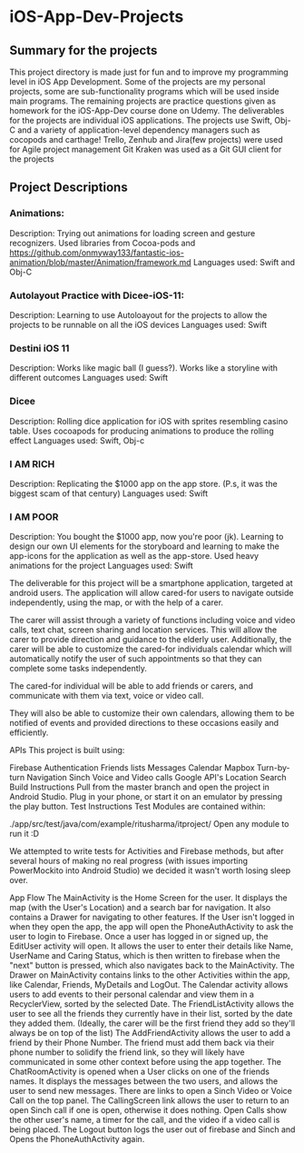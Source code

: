 # iOS-App-Dev-Projects

## Summary for the projects

This project directory is made just for fun and to improve my programming level in iOS App Development. Some of the projects are my personal projects, some are sub-functionality programs which will be used inside main programs. The remaining projects are practice questions given as homework for the iOS-App-Dev course done on Udemy.
The deliverables for the projects are individual iOS applications. 
The projects use Swift, Obj-C and a variety of application-level dependency managers such as cocopods and carthage!
Trello, Zenhub and Jira(few projects) were used for Agile project management
Git Kraken was used as a Git GUI client for the projects

## Project Descriptions

### Animations: 
Description: Trying out animations for loading screen and gesture recognizers. Used libraries from Cocoa-pods and https://github.com/onmyway133/fantastic-ios-animation/blob/master/Animation/framework.md
Languages used: Swift and Obj-C

### Autolayout Practice with Dicee-iOS-11: 
Description: Learning to use Autoloayout for the projects to allow the projects to be runnable on all the iOS devices
Languages used: Swift

### Destini iOS 11
Description: Works like magic ball (I guess?). Works like a storyline with different outcomes
Languages used: Swift

### Dicee
Description: Rolling dice application for iOS with sprites resembling casino table. Uses cocoapods for producing animations to produce the rolling effect 
Languages used: Swift, Obj-c

### I AM RICH
Description: Replicating the $1000 app on the app store. (P.s, it was the biggest scam of that century)
Languages used: Swift

### I AM POOR
Description: You bought the $1000 app, now you're poor (jk). Learning to design our own UI elements for the storyboard and learning to make the app-icons for the application as well as the app-store. Used heavy animations for the project
Languages used: Swift







The deliverable for this project will be a smartphone application, targeted at android users. The application will allow cared-for users to navigate outside independently, using the map, or with the help of a carer.

The carer will assist through a variety of functions including voice and video calls, text chat, screen sharing and location services. This will allow the carer to provide direction and guidance to the elderly user. Additionally, the carer will be able to customize the cared-for individuals calendar which will automatically notify the user of such appointments so that they can complete some tasks independently.

The cared-for individual will be able to add friends or carers, and communicate with them via text, voice or video call.

They will also be able to customize their own calendars, allowing them to be notified of events and provided directions to these occasions easily and efficiently.

APIs
This project is built using:

Firebase
Authentication
Friends lists
Messages
Calendar
Mapbox
Turn-by-turn Navigation
Sinch
Voice and Video calls
Google API's
Location Search
Build Instructions
Pull from the master branch and open the project in Android Studio.
Plug in your phone, or start it on an emulator by pressing the play button.
Test Instructions
Test Modules are contained within:

./app/src/test/java/com/example/ritusharma/itproject/
Open any module to run it :D

We attempted to write tests for Activities and Firebase methods, but after several hours of making no real progress (with issues importing PowerMockito into Android Studio) we decided it wasn't worth losing sleep over.

App Flow
The MainActivity is the Home Screen for the user. It displays the map (with the User's Location) and a search bar for navigation. It also contains a Drawer for navigating to other features.
If the User isn't logged in when they open the app, the app will open the PhoneAuthActivity to ask the user to login to Firebase.
Once a user has logged in or signed up, the EditUser activity will open. It allows the user to enter their details like Name, UserName and Caring Status, which is then written to firebase when the "next" button is pressed, which also navigates back to the MainActivity.
The Drawer on MainActivity contains links to the other Activities within the app, like Calendar, Friends, MyDetails and LogOut.
The Calendar activity allows users to add events to their personal calendar and view them in a RecyclerView, sorted by the selected Date.
The FriendListActivity allows the user to see all the friends they currently have in their list, sorted by the date they added them. (Ideally, the carer will be the first friend they add so they'll always be on top of the list)
The AddFriendActivity allows the user to add a friend by their Phone Number. The friend must add them back via their phone number to solidify the friend link, so they will likely have communicated in some other context before using the app together.
The ChatRoomActivity is opened when a User clicks on one of the friends names. It displays the messages between the two users, and allows the user to send new messages. There are links to open a Sinch Video or Voice Call on the top panel.
The CallingScreen link allows the user to return to an open Sinch call if one is open, otherwise it does nothing.
Open Calls show the other user's name, a timer for the call, and the video if a video call is being placed.
The Logout button logs the user out of firebase and Sinch and Opens the PhoneAuthActivity again.

